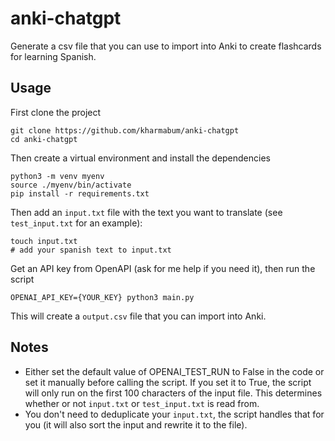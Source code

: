 # anki-chatgpt

Generate a csv file that you can use to import into Anki to create flashcards for learning Spanish.

## Usage

First clone the project
```
git clone https://github.com/kharmabum/anki-chatgpt
cd anki-chatgpt
```

Then create a virtual environment and install the dependencies
```
python3 -m venv myenv
source ./myenv/bin/activate
pip install -r requirements.txt
```

Then add an `input.txt` file with the text you want to translate (see `test_input.txt` for an example):
```
touch input.txt 
# add your spanish text to input.txt
```

Get an API key from OpenAPI (ask for me help if you need it), then run the script
```
OPENAI_API_KEY={YOUR_KEY} python3 main.py
```

This will create a `output.csv` file that you can import into Anki.

## Notes 

- Either set the default value of OPENAI_TEST_RUN to False in the code or set it manually before calling the script. If you set it to True, the script will only run on the first 100 characters of the input file. This determines whether or not `input.txt` or `test_input.txt` is read from.
- You don't need to deduplicate your `input.txt`, the script handles that for you (it will also sort the input and rewrite it to the file).